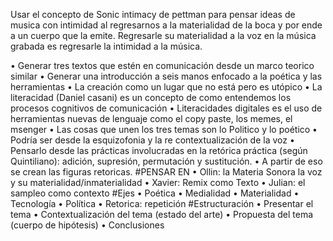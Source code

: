 Usar el concepto de Sonic intimacy de pettman para pensar ideas de musica con intimidad al regresarnos a la materialidad de la boca y por ende a un cuerpo que la emite.
Regresarle su materialidad a la voz en la música grabada  es regresarle la intimidad a la música.

•	Generar tres textos que estén en comunicación desde un marco teorico similar
•	Generar una introducción a seis manos enfocado a la poética y las herramientas
•	La creación como un lugar que no está pero es utópico
•	La  literacidad (Daniel casani) es un concepto de como entendemos los procesos cognitivos de comunicación
•	Literacidades digitales es el uso de herramientas nuevas de lenguaje como el copy paste, los memes, el msenger
•	Las cosas que unen los tres temas son lo Politico y lo poético
•	Podría ser desde la esquizofonia  y la re contextualización de la voz
•	Pensarlo desde las prácticas involucradas en la retórica práctica (según  Quintiliano): adición, supresión, permutación y sustitución.
•	A partir de eso se crean las figuras retoricas.
#PENSAR EN
•	Ollin: la Materia Sonora la voz y su materialidad/inmaterialidad
•	Xavier: Remix como Texto
•	Julian: el sampleo como contexto
#Ejes
•	Poética
•	Medialidad
•	Materialidad
•	Tecnología
•	Política
•	Retorica: repetición
#Estructuración
•	Presentar el tema
•	Contextualización del tema (estado del arte)
•	Propuesta del tema (cuerpo de hipótesis)
•	Conclusiones
